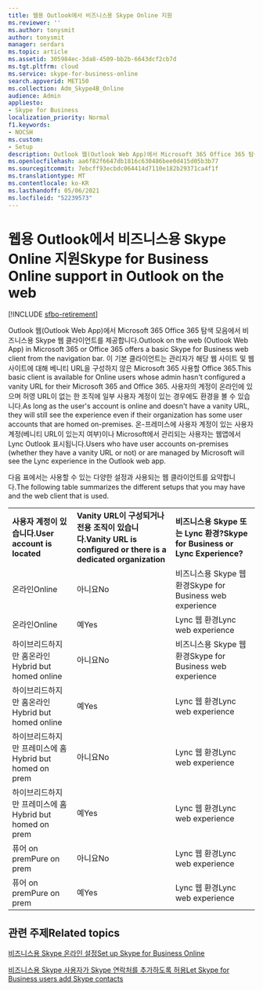 ```yaml
---
title: 웹용 Outlook에서 비즈니스용 Skype Online 지원
ms.reviewer: ''
ms.author: tonysmit
author: tonysmit
manager: serdars
ms.topic: article
ms.assetid: 305984ec-3da8-4509-bb2b-6643dcf2cb7d
ms.tgt.pltfrm: cloud
ms.service: skype-for-business-online
search.appverid: MET150
ms.collection: Adm_Skype4B_Online
audience: Admin
appliesto:
- Skype for Business
localization_priority: Normal
f1.keywords:
- NOCSH
ms.custom:
- Setup
description: Outlook 웹(Outlook Web App)에서 Microsoft 365 Office 365 탐색 모음에서 비즈니스용 Skype 웹 클라이언트를 제공합니다. 이 기본 클라이언트는 관리자가 해당 웹 사이트 및 웹 사이트에 대해 베니티 URL을 구성하지 않은 Microsoft 365 사용할 Office 365. 사용자의 계정이 온라인에 있으며 허영 URL이 없는 한 조직에 일부 사용자 계정이 있는 경우에도 환경을 볼 수 있습니다. 온-프레미스에 사용자 계정이 있는 사용자 계정(베니티 URL이 있는지 여부)이나 Microsoft에서 관리되는 사용자는 웹앱에서 Lync Outlook 표시됩니다.
ms.openlocfilehash: aa6f82f6647db1816c630486bee0d415d05b3b77
ms.sourcegitcommit: 7ebcff93ecbdc064414d7110e182b29371ca4f1f
ms.translationtype: MT
ms.contentlocale: ko-KR
ms.lasthandoff: 05/06/2021
ms.locfileid: "52239573"
---
```

# <a name="skype-for-business-online-support-in-outlook-on-the-web"></a><span data-ttu-id="1f70e-106">웹용 Outlook에서 비즈니스용 Skype Online 지원</span><span class="sxs-lookup"><span data-stu-id="1f70e-106">Skype for Business Online support in Outlook on the web</span></span>

[!INCLUDE [sfbo-retirement](../../Hub/includes/sfbo-retirement.md)]

<span data-ttu-id="1f70e-107">Outlook 웹(Outlook Web App)에서 Microsoft 365 Office 365 탐색 모음에서 비즈니스용 Skype 웹 클라이언트를 제공합니다.</span><span class="sxs-lookup"><span data-stu-id="1f70e-107">Outlook on the web (Outlook Web App) in Microsoft 365 or Office 365 offers a basic Skype for Business web client from the navigation bar.</span></span> <span data-ttu-id="1f70e-108">이 기본 클라이언트는 관리자가 해당 웹 사이트 및 웹 사이트에 대해 베니티 URL을 구성하지 않은 Microsoft 365 사용할 Office 365.</span><span class="sxs-lookup"><span data-stu-id="1f70e-108">This basic client is available for Online users whose admin hasn't configured a vanity URL for their Microsoft 365 and Office 365.</span></span> <span data-ttu-id="1f70e-109">사용자의 계정이 온라인에 있으며 허영 URL이 없는 한 조직에 일부 사용자 계정이 있는 경우에도 환경을 볼 수 있습니다.</span><span class="sxs-lookup"><span data-stu-id="1f70e-109">As long as the user's account is online and doesn't have a vanity URL, they will still see the experience even if their organization has some user accounts that are homed on-premises.</span></span> <span data-ttu-id="1f70e-110">온-프레미스에 사용자 계정이 있는 사용자 계정(베니티 URL이 있는지 여부)이나 Microsoft에서 관리되는 사용자는 웹앱에서 Lync Outlook 표시됩니다.</span><span class="sxs-lookup"><span data-stu-id="1f70e-110">Users who have user accounts on-premises (whether they have a vanity URL or not) or are managed by Microsoft will see the Lync experience in the Outlook web app.</span></span>
  
<span data-ttu-id="1f70e-111">다음 표에서는 사용할 수 있는 다양한 설정과 사용되는 웹 클라이언트를 요약합니다.</span><span class="sxs-lookup"><span data-stu-id="1f70e-111">The following table summarizes the different setups that you may have and the web client that is used.</span></span>
  
||||
|:-----|:-----|:-----|
|<span data-ttu-id="1f70e-112">**사용자 계정이 있습니다.**</span><span class="sxs-lookup"><span data-stu-id="1f70e-112">**User account is located**</span></span> <br/> |<span data-ttu-id="1f70e-113">**Vanity URL이 구성되거나 전용 조직이 있습니다.**</span><span class="sxs-lookup"><span data-stu-id="1f70e-113">**Vanity URL is configured or there is a dedicated organization**</span></span> <br/> |<span data-ttu-id="1f70e-114">**비즈니스용 Skype 또는 Lync 환경?**</span><span class="sxs-lookup"><span data-stu-id="1f70e-114">**Skype for Business or Lync Experience?**</span></span> <br/> |
|<span data-ttu-id="1f70e-115">온라인</span><span class="sxs-lookup"><span data-stu-id="1f70e-115">Online</span></span>  <br/> |<span data-ttu-id="1f70e-116">아니요</span><span class="sxs-lookup"><span data-stu-id="1f70e-116">No</span></span>  <br/> |<span data-ttu-id="1f70e-117">비즈니스용 Skype 웹 환경</span><span class="sxs-lookup"><span data-stu-id="1f70e-117">Skype for Business web experience</span></span>  <br/> |
|<span data-ttu-id="1f70e-118">온라인</span><span class="sxs-lookup"><span data-stu-id="1f70e-118">Online</span></span>  <br/> |<span data-ttu-id="1f70e-119">예</span><span class="sxs-lookup"><span data-stu-id="1f70e-119">Yes</span></span>  <br/> |<span data-ttu-id="1f70e-120">Lync 웹 환경</span><span class="sxs-lookup"><span data-stu-id="1f70e-120">Lync web experience</span></span>  <br/> |
|<span data-ttu-id="1f70e-121">하이브리드하지만 홈온라인</span><span class="sxs-lookup"><span data-stu-id="1f70e-121">Hybrid but homed online</span></span>  <br/> |<span data-ttu-id="1f70e-122">아니요</span><span class="sxs-lookup"><span data-stu-id="1f70e-122">No</span></span>  <br/> |<span data-ttu-id="1f70e-123">비즈니스용 Skype 웹 환경</span><span class="sxs-lookup"><span data-stu-id="1f70e-123">Skype for Business web experience</span></span>  <br/> |
|<span data-ttu-id="1f70e-124">하이브리드하지만 홈온라인</span><span class="sxs-lookup"><span data-stu-id="1f70e-124">Hybrid but homed online</span></span>  <br/> |<span data-ttu-id="1f70e-125">예</span><span class="sxs-lookup"><span data-stu-id="1f70e-125">Yes</span></span>  <br/> |<span data-ttu-id="1f70e-126">Lync 웹 환경</span><span class="sxs-lookup"><span data-stu-id="1f70e-126">Lync web experience</span></span>  <br/> |
|<span data-ttu-id="1f70e-127">하이브리드하지만 프레미스에 홈</span><span class="sxs-lookup"><span data-stu-id="1f70e-127">Hybrid but homed on prem</span></span>  <br/> |<span data-ttu-id="1f70e-128">아니요</span><span class="sxs-lookup"><span data-stu-id="1f70e-128">No</span></span>  <br/> |<span data-ttu-id="1f70e-129">Lync 웹 환경</span><span class="sxs-lookup"><span data-stu-id="1f70e-129">Lync web experience</span></span>  <br/> |
|<span data-ttu-id="1f70e-130">하이브리드하지만 프레미스에 홈</span><span class="sxs-lookup"><span data-stu-id="1f70e-130">Hybrid but homed on prem</span></span>  <br/> |<span data-ttu-id="1f70e-131">예</span><span class="sxs-lookup"><span data-stu-id="1f70e-131">Yes</span></span>  <br/> |<span data-ttu-id="1f70e-132">Lync 웹 환경</span><span class="sxs-lookup"><span data-stu-id="1f70e-132">Lync web experience</span></span>  <br/> |
|<span data-ttu-id="1f70e-133">퓨어 on prem</span><span class="sxs-lookup"><span data-stu-id="1f70e-133">Pure on prem</span></span>  <br/> |<span data-ttu-id="1f70e-134">아니요</span><span class="sxs-lookup"><span data-stu-id="1f70e-134">No</span></span>  <br/> |<span data-ttu-id="1f70e-135">Lync 웹 환경</span><span class="sxs-lookup"><span data-stu-id="1f70e-135">Lync web experience</span></span>  <br/> |
|<span data-ttu-id="1f70e-136">퓨어 on prem</span><span class="sxs-lookup"><span data-stu-id="1f70e-136">Pure on prem</span></span>  <br/> |<span data-ttu-id="1f70e-137">예</span><span class="sxs-lookup"><span data-stu-id="1f70e-137">Yes</span></span>  <br/> |<span data-ttu-id="1f70e-138">Lync 웹 환경</span><span class="sxs-lookup"><span data-stu-id="1f70e-138">Lync web experience</span></span>  <br/> |
   

## <a name="related-topics"></a><span data-ttu-id="1f70e-139">관련 주제</span><span class="sxs-lookup"><span data-stu-id="1f70e-139">Related topics</span></span>
[<span data-ttu-id="1f70e-140">비즈니스용 Skype 온라인 설정</span><span class="sxs-lookup"><span data-stu-id="1f70e-140">Set up Skype for Business Online</span></span>](set-up-skype-for-business-online.md)

[<span data-ttu-id="1f70e-141">비즈니스용 Skype 사용자가 Skype 연락처를 추가하도록 허용</span><span class="sxs-lookup"><span data-stu-id="1f70e-141">Let Skype for Business users add Skype contacts</span></span>](let-skype-for-business-users-add-skype-contacts.md)

  
 
